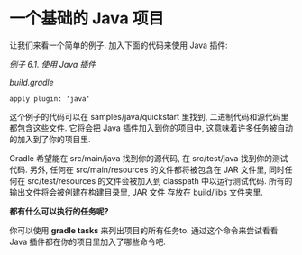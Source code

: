 # 一个基础的 Java 项目

让我们来看一个简单的例子. 加入下面的代码来使用 Java 插件:

*例子 6.1. 使用 Java 插件*

*build.gradle*

    apply plugin: 'java'

这个例子的代码可以在 samples/java/quickstart 里找到, 二进制代码和源代码里都包含这些文件.
它将会把 Java 插件加入到你的项目中, 这意味着许多任务被自动的加入到了你的项目里.

Gradle 希望能在 src/main/java 找到你的源代码, 在 src/test/java 找到你的测试代码. 另外, 任何在 src/main/resources 的文件都将被包含在 JAR 文件里, 同时任何在 src/test/resources 的文件会被加入到  classpath 中以运行测试代码. 所有的输出文件将会被创建在构建目录里,  JAR 文件 存放在 build/libs 文件夹里.

**都有什么可以执行的任务呢?**

你可以使用 **gradle tasks** 来列出项目的所有任务to. 通过这个命令来尝试看看 Java 插件都在你的项目里加入了哪些命令吧.


